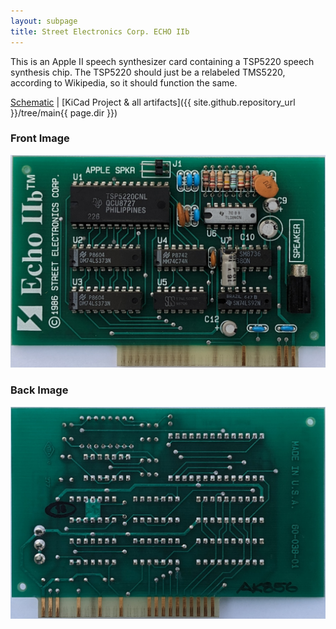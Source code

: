 ```yaml
---
layout: subpage
title: Street Electronics Corp. ECHO IIb
---
```

This is an Apple II speech synthesizer card containing a TSP5220 speech synthesis chip. The TSP5220 should just be a
relabeled TMS5220, according to Wikipedia, so it should function the same.


[Schematic](Schematic.pdf) | [KiCad Project & all artifacts]({{ site.github.repository_url }}/tree/main{{ page.dir }})

### Front Image

![front](front.jpg)

### Back Image

![back](back.jpg)

